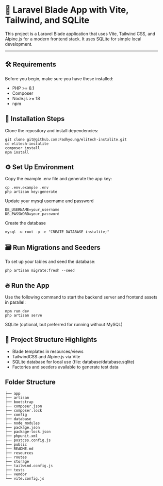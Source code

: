 # 🚀 Laravel Blade App with Vite, Tailwind, and SQLite

This project is a Laravel Blade application that uses Vite, Tailwind CSS, and Alpine.js for a modern frontend stack. It uses SQLite for simple local development.

---

## 🛠 Requirements

Before you begin, make sure you have these installed:

* PHP >= 8.1
* Composer
* Node.js >= 18
* npm

## 🧰 Installation Steps

Clone the repository and install dependencies:
```
git clone git@github.com:Fadhyoung/elitech-instalite.git
cd elitech-instalite
composer install
npm install

```

## ⚙️ Set Up Environment

Copy the example .env file and generate the app key:
```
cp .env.example .env
php artisan key:generate
```
Update your mysql username and password
```
DB_USERNAME=your_username
DB_PASSWORD=your_password
```
Create the database
```
mysql -u root -p -e "CREATE DATABASE instalite;"
```

## 🗃️ Run Migrations and Seeders

To set up your tables and seed the database:
```
php artisan migrate:fresh --seed
```

## 🔥 Run the App
Use the following command to start the backend server and frontend assets in parallel:
```
npm run dev
php artisan serve
```
SQLite (optional, but preferred for running without MySQL)

## 📁 Project Structure Highlights

* Blade templates in resources/views
* TailwindCSS and Alpine.js via Vite
* SQLite database for local use (file: database/database.sqlite)
* Factories and seeders available to generate test data

## Folder Structure
```
├── app
├── artisan
├── bootstrap
├── composer.json
├── composer.lock
├── config
├── database
├── node_modules
├── package.json
├── package-lock.json
├── phpunit.xml
├── postcss.config.js
├── public
├── README.md
├── resources
├── routes
├── storage
├── tailwind.config.js
├── tests
├── vendor
└── vite.config.js

```
